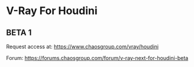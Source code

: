 
V-Ray For Houdini
=================

BETA 1
------

Request access at: https://www.chaosgroup.com/vray/houdini

Forum: https://forums.chaosgroup.com/forum/v-ray-next-for-houdini-beta
